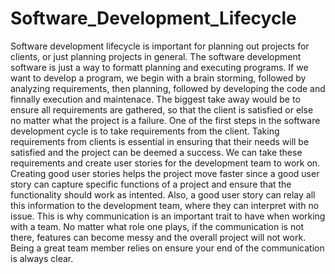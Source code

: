 # Software_Development_Lifecycle

Software development lifecycle is important for planning out projects for clients, or just planning projects in general. The software development software is just a way to formatt planning and executing programs. If we want to develop a program, we begin with a brain storming, followed by analyzing requirements, then planning, followed by developing the code and finnally execution and maintenace. The biggest take away would be to ensure all requirements are gathered, so that the client is satisfied or else no matter what the project is a failure. One of the first steps in the software development cycle is to take requirements from the client. Taking requirements from clients is essential in ensuring that their needs will be satisfied and the project can be deemed a success. We can take these requirements and create user stories for the development team to work on. Creating good user stories helps the project move faster since a good user story can capture specific functions of a project and ensure that the functionality should work as intented. Also, a good user story can relay all this information to the development team, where they can interpret with no issue.
This is why communication is an important trait to have when working with a team. No matter what role one plays, if the communication is not there, features can become messy and the overall project will not work. Being a great team member relies on ensure your end of the communication is always clear.
